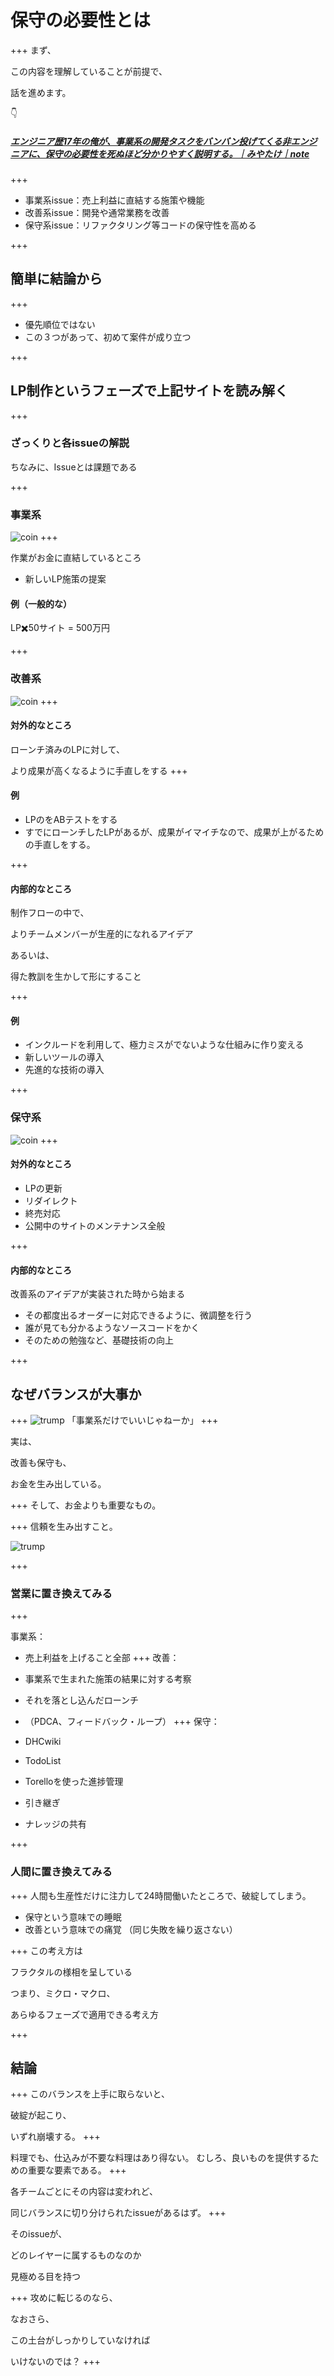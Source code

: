 # 保守の必要性とは
+++
まず、

この内容を理解していることが前提で、

話を進めます。

👇

##### [エンジニア歴17年の俺が、事業系の開発タスクをバンバン投げてくる非エンジニアに、保守の必要性を死ぬほど分かりやすく説明する。｜みやたけ｜note](https://note.mu/gonjyu/n/nd7bf3efa0728?fbclid=IwAR0HvbvBku0sUhDE9l9YDI6Se3kJToZoB9-xRaLX-qYczWo51iuvlmjXEM0)
+++

- 事業系issue：売上利益に直結する施策や機能
- 改善系issue：開発や通常業務を改善
- 保守系issue：リファクタリング等コードの保守性を高める

+++
## 簡単に結論から
+++
- 優先順位ではない
- この３つがあって、初めて案件が成り立つ



+++
## LP制作というフェーズで上記サイトを読み解く
+++
### ざっくりと各issueの解説
ちなみに、Issueとは課題である

+++
### 事業系

![coin](assets/images/coin.gif)
+++

作業がお金に直結しているところ

- 新しいLP施策の提案

#### 例（一般的な）

LP✖️50サイト = 500万円



+++
### 改善系

![coin](assets/images/sonic.gif)
+++
#### 対外的なところ
ローンチ済みのLPに対して、

より成果が高くなるように手直しをする
+++
#### 例

- LPのをABテストをする
- すでにローンチしたLPがあるが、成果がイマイチなので、成果が上がるための手直しをする。

+++
#### 内部的なところ
制作フローの中で、

よりチームメンバーが生産的になれるアイデア

あるいは、

得た教訓を生かして形にすること

+++
#### 例

- インクルードを利用して、極力ミスがでないような仕組みに作り変える
- 新しいツールの導入
- 先進的な技術の導入


+++
### 保守系

![coin](assets/images/mario.gif)
+++
#### 対外的なところ
- LPの更新
- リダイレクト
- 終売対応
- 公開中のサイトのメンテナンス全般

+++
#### 内部的なところ
改善系のアイデアが実装された時から始まる

- その都度出るオーダーに対応できるように、微調整を行う
- 誰が見ても分かるようなソースコードをかく
- そのための勉強など、基礎技術の向上



+++
## なぜバランスが大事か
+++
![trump](assets/images/donald_trump.png)
「事業系だけでいいじゃねーか」
+++

実は、

改善も保守も、

お金を生み出している。

+++
そして、お金よりも重要なもの。

+++
信頼を生み出すこと。

![trump](assets/images/trump-eclipse.png)

+++
### 営業に置き換えてみる
+++

事業系：

- 売上利益を上げること全部
+++
改善：

- 事業系で生まれた施策の結果に対する考察
- それを落とし込んだローンチ
- （PDCA、フィードバック・ループ）
+++
保守：

 - DHCwiki
 - TodoList
 - Torelloを使った進捗管理
 - 引き継ぎ
 - ナレッジの共有


+++
### 人間に置き換えてみる
+++
人間も生産性だけに注力して24時間働いたところで、破綻してしまう。

- 保守という意味での睡眠
- 改善という意味での痛覚 （同じ失敗を繰り返さない）


+++
この考え方は

フラクタルの様相を呈している

つまり、ミクロ・マクロ、

あらゆるフェーズで適用できる考え方



+++
## 結論
+++
このバランスを上手に取らないと、

破綻が起こり、

いずれ崩壊する。
+++

料理でも、仕込みが不要な料理はあり得ない。
むしろ、良いものを提供するための重要な要素である。
+++

各チームごとにその内容は変われど、

同じバランスに切り分けられたissueがあるはず。
+++

そのissueが、

どのレイヤーに属するものなのか

見極める目を持つ


+++
攻めに転じるのなら、

なおさら、

この土台がしっかりしていなければ

いけないのでは？
+++
